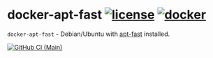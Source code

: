 # docker-apt-fast [![license][license-image]][license-url] [![docker][docker-image]][docker-url]

`docker-apt-fast` - Debian/Ubuntu with [apt-fast][apt-fast-url] installed.

[![GitHub CI (Main)][github-main-image]][github-main-url]

[apt-fast-url]:https://github.com/ilikenwf/apt-fast
[docker-image]:https://img.shields.io/docker/v/snowstep/apt-fast?logo=docker
[docker-url]:https://hub.docker.com/r/snowstep/apt-fast
[github-main-image]:https://github.com/kei-g/docker-apt-fast/actions/workflows/main.yml/badge.svg
[github-main-url]:https://github.com/kei-g/docker-apt-fast/actions/workflows/main.yml
[license-image]:https://img.shields.io/github/license/kei-g/docker-apt-fast
[license-url]:https://github.com/kei-g/docker-apt-fast/blob/main/LICENSE

